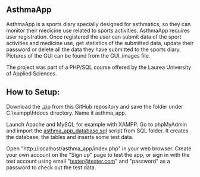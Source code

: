 ## AsthmaApp

AsthmaApp is a sports diary specially designed for asthmatics, so they can monitor their medicine use related to sports activities. 
AsthmaApp requires user registration. Once registered the user can submit data of the sport activities and medicine use, 
get statistics of the submitted data, update their password or delete all the data they have submitted to the sports diary. 
Pictures of the GUI can be found from the GUI_images file.

The project was part of a PHP/SQL course offered by the Laurea University of Applied Sciences.

## How to Setup:

Download the [.zip](https://github.com/helenau1/astma_app/archive/master.zip) from this GitHub repository and save the folder under C:\xampp\htdocs directory. Name it asthma_app.

Launch Apache and MySQL for example with XAMPP.
Go to phpMyAdmin and import the [asthma_app_database.sql](SQL/asthma_app_database.sql) script from SQL folder. 
It creates the database, the tables and inserts some test data.

Open "http://localhost/asthma_app/index.php" in your web browser. 
Create your own account on the "Sign up" page to test the app, or sign in with the test account 
using email "tester@tester.com" and "password" as a password to check out the test data.

